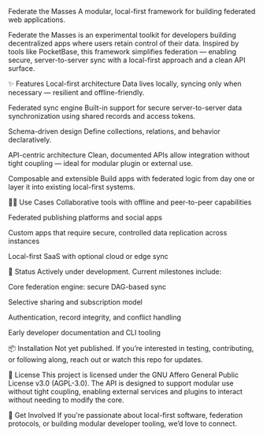 Federate the Masses
A modular, local-first framework for building federated web applications.

Federate the Masses is an experimental toolkit for developers building decentralized apps where users retain control of their data. Inspired by tools like PocketBase, this framework simplifies federation — enabling secure, server-to-server sync with a local-first approach and a clean API surface.

✨ Features
Local-first architecture
Data lives locally, syncing only when necessary — resilient and offline-friendly.

Federated sync engine
Built-in support for secure server-to-server data synchronization using shared records and access tokens.

Schema-driven design
Define collections, relations, and behavior declaratively.

API-centric architecture
Clean, documented APIs allow integration without tight coupling — ideal for modular plugin or external use.

Composable and extensible
Build apps with federated logic from day one or layer it into existing local-first systems.

🧑‍💻 Use Cases
Collaborative tools with offline and peer-to-peer capabilities

Federated publishing platforms and social apps

Custom apps that require secure, controlled data replication across instances

Local-first SaaS with optional cloud or edge sync

🚧 Status
Actively under development. Current milestones include:

Core federation engine: secure DAG-based sync

Selective sharing and subscription model

Authentication, record integrity, and conflict handling

Early developer documentation and CLI tooling

📦 Installation
Not yet published. If you’re interested in testing, contributing, or following along, reach out or watch this repo for updates.

📝 License
This project is licensed under the GNU Affero General Public License v3.0 (AGPL-3.0).
The API is designed to support modular use without tight coupling, enabling external services and plugins to interact without needing to modify the core.

🙋 Get Involved
If you're passionate about local-first software, federation protocols, or building modular developer tooling, we’d love to connect.
